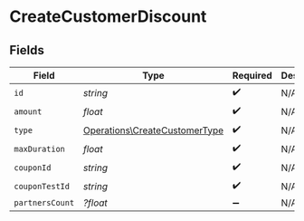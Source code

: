 # CreateCustomerDiscount


## Fields

| Field                                                                          | Type                                                                           | Required                                                                       | Description                                                                    |
| ------------------------------------------------------------------------------ | ------------------------------------------------------------------------------ | ------------------------------------------------------------------------------ | ------------------------------------------------------------------------------ |
| `id`                                                                           | *string*                                                                       | :heavy_check_mark:                                                             | N/A                                                                            |
| `amount`                                                                       | *float*                                                                        | :heavy_check_mark:                                                             | N/A                                                                            |
| `type`                                                                         | [Operations\CreateCustomerType](../../Models/Operations/CreateCustomerType.md) | :heavy_check_mark:                                                             | N/A                                                                            |
| `maxDuration`                                                                  | *float*                                                                        | :heavy_check_mark:                                                             | N/A                                                                            |
| `couponId`                                                                     | *string*                                                                       | :heavy_check_mark:                                                             | N/A                                                                            |
| `couponTestId`                                                                 | *string*                                                                       | :heavy_check_mark:                                                             | N/A                                                                            |
| `partnersCount`                                                                | *?float*                                                                       | :heavy_minus_sign:                                                             | N/A                                                                            |